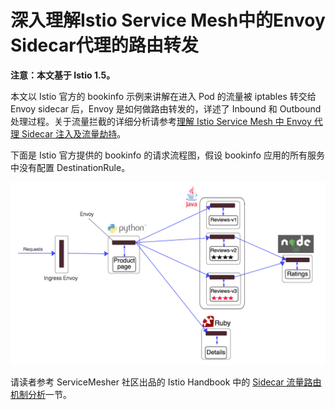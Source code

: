 # 深入理解Istio Service Mesh中的Envoy Sidecar代理的路由转发

**注意：本文基于 Istio 1.5。**

本文以 Istio 官方的 bookinfo 示例来讲解在进入 Pod 的流量被 iptables 转交给 Envoy sidecar 后，Envoy 是如何做路由转发的，详述了 Inbound 和 Outbound 处理过程。关于流量拦截的详细分析请参考[理解 Istio Service Mesh 中 Envoy 代理 Sidecar 注入及流量劫持](understand-sidecar-injection-and-traffic-hijack-in-istio-service-mesh.md)。

下面是 Istio 官方提供的 bookinfo 的请求流程图，假设 bookinfo 应用的所有服务中没有配置 DestinationRule。

![Bookinfo 示例](../images/006tNbRwgy1fvlwjd3302j31bo0ro0x5.jpg)

请读者参考 ServiceMesher 社区出品的 Istio Handbook 中的 [Sidecar 流量路由机制分析](https://www.servicemesher.com/istio-handbook/concepts/sidecar-traffic-route.html)一节。